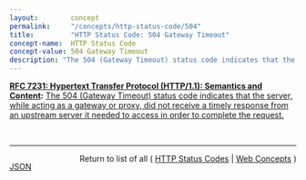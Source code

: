 ```yaml
---
layout:        concept
permalink:     "/concepts/http-status-code/504"
title:         "HTTP Status Code: 504 Gateway Timeout"
concept-name:  HTTP Status Code
concept-value: 504 Gateway Timeout
description: "The 504 (Gateway Timeout) status code indicates that the server, while acting as a gateway or proxy, did not receive a timely response from an upstream server it needed to access in order to complete the request."
---
```


**[RFC 7231: Hypertext Transfer Protocol (HTTP/1.1): Semantics and Content](/specs/IETF/RFC/7231 "The Hypertext Transfer Protocol (HTTP) is an application-level protocol for distributed, collaborative, hypertext information systems. This document defines the semantics of HTTP/1.1 messages as expressed by request methods, request header fields, response status codes, and response header fields, along with the payload of messages (metadata and body content) and mechanisms for content negotiation."):** [The 504 (Gateway Timeout) status code indicates that the server, while acting as a gateway or proxy, did not receive a timely response from an upstream server it needed to access in order to complete the request.](http://tools.ietf.org/html/rfc7231#section-6.6.5 "Read documentation for HTTP Status Code &#34;504&#34;")

<br/>
<hr/>

<p style="float : left"><a href="./504.json" title="JSON representing this particular Web Concept value">JSON</a></p>
<p style="text-align: right">Return to list of all ( <a href="../http-status-codes">HTTP Status Codes</a> | <a href="../">Web Concepts</a> )</p>
